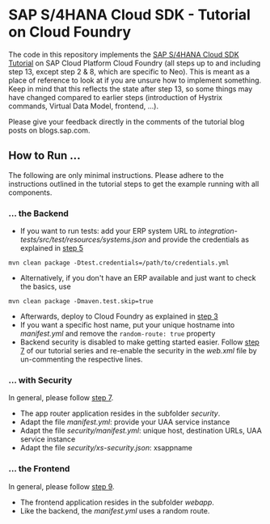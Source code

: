 # SAP S/4HANA Cloud SDK - Tutorial on Cloud Foundry
The code in this repository implements the [SAP S/4HANA Cloud SDK Tutorial](https://blogs.sap.com/2017/05/10/first-steps-with-sap-s4hana-cloud-sdk/) on SAP Cloud Platform Cloud Foundry (all steps up to and including step 13, except step 2 & 8, which are specific to Neo).
This is meant as a place of reference to look at if you are unsure how to implement something.
Keep in mind that this reflects the state after step 13, so some things may have changed compared to earlier steps (introduction of Hystrix commands, Virtual Data Model, frontend, ...).

Please give your feedback directly in the comments of the tutorial blog posts on blogs.sap.com.

## How to Run ...
The following are only minimal instructions. Please adhere to the instructions outlined in the tutorial steps to get the example running with all components.
### ... the Backend
* If you want to run tests: add your ERP system URL to _integration-tests/src/test/resources/systems.json_ and provide the credentials as explained in [step 5](https://blogs.sap.com/2017/06/23/step-5-resilience-with-hystrix/)
```
mvn clean package -Dtest.credentials=/path/to/credentials.yml
```
* Alternatively, if you don't have an ERP available and just want to check the basics, use
```
mvn clean package -Dmaven.test.skip=true
```
* Afterwards, deploy to Cloud Foundry as explained in [step 3](https://blogs.sap.com/2017/05/19/step-3-with-sap-s4hana-cloud-sdk-helloworld-on-scp-cloudfoundry/)
 * If you want a specific host name, put your unique hostname into _manifest.yml_ and remove the `random-route: true` property
* Backend security is disabled to make getting started easier. Follow [step 7](https://blogs.sap.com/2017/07/18/step-7-with-sap-s4hana-cloud-sdk-secure-your-application-on-sap-cloud-platform-cloudfoundry/) of our tutorial series and re-enable the security in the _web.xml_ file by un-commenting the respective lines.

### ... with Security
In general, please follow [step 7](https://blogs.sap.com/2017/07/18/step-7-with-sap-s4hana-cloud-sdk-secure-your-application-on-sap-cloud-platform-cloudfoundry/).
* The app router application resides in the subfolder _security_.
* Adapt the file _manifest.yml_: provide your UAA service instance
* Adapt the file _security/manifest.yml_: unique host, destination URLs, UAA service instance
* Adapt the file _security/xs-security.json_: xsappname

### ... the Frontend
In general, please follow [step 9](https://blogs.sap.com/2017/09/09/step-9-with-sap-s4hana-cloud-sdk-implement-and-deploy-a-frontend-application/).
* The frontend application resides in the subfolder _webapp_.
* Like the backend, the _manifest.yml_ uses a random route.